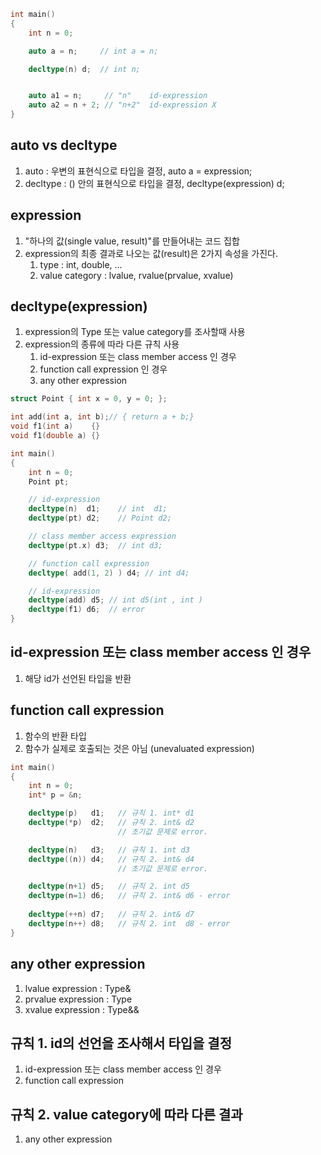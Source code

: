 ```c++
int main()
{
	int n = 0;

	auto a = n;		// int a = n;

	decltype(n) d;	// int n;


	auto a1 = n;	 // "n"    id-expression
	auto a2 = n + 2; // "n+2"  id-expression X
}
```

## auto vs decltype
1) auto : 우변의 표현식으로 타입을 결정, auto a = expression;
2) decltype : () 안의 표현식으로 타입을 결정, decltype(expression) d;

## expression
1) "하나의 값(single value, result)"를 만들어내는 코드 집합
2) expression의 최종 결과로 나오는 값(result)은 2가지 속성을 가진다.
   1) type : int, double, ...
   2) value category : lvalue, rvalue(prvalue, xvalue)

## decltype(expression)
1) expression의 Type 또는 value category를 조사할때 사용
2) expression의 종류에 따라 다른 규칙 사용
   1) id-expression 또는 class member access 인 경우
   2) function call expression 인 경우
   3) any other expression

```c++
struct Point { int x = 0, y = 0; };

int add(int a, int b);// { return a + b;}
void f1(int a) 	  {}
void f1(double a) {}

int main()
{
	int n = 0;
	Point pt;

	// id-expression  
	decltype(n)  d1;	// int  d1;
	decltype(pt) d2; 	// Point d2;

	// class member access expression
	decltype(pt.x) d3;	// int d3;

	// function call expression
	decltype( add(1, 2) ) d4; // int d4;

	// id-expression
	decltype(add) d5; // int d5(int , int )
	decltype(f1) d6;  // error
}
```

## id-expression 또는 class member access 인 경우
1) 해당 id가 선언된 타입을 반환

## function call expression
1) 함수의 반환 타입
2) 함수가 실제로 호출되는 것은 아님 (unevaluated expression)


```c++
int main()
{
	int n = 0;
	int* p = &n;

	decltype(p)   d1;	// 규칙 1. int* d1
	decltype(*p)  d2;	// 규칙 2. int& d2 
						// 초기값 문제로 error. 

	decltype(n)   d3;	// 규칙 1. int d3
	decltype((n)) d4;	// 규칙 2. int& d4
						// 초기값 문제로 error.

	decltype(n+1) d5;	// 규칙 2. int d5
	decltype(n=1) d6;	// 규칙 2. int& d6 - error
	
	decltype(++n) d7;	// 규칙 2. int& d7
	decltype(n++) d8;	// 규칙 2. int  d8 - error
}
```

## any other expression
1) lvalue expression : Type&
2) prvalue expression : Type 
3) xvalue expression : Type&&


## 규칙 1. id의 선언을 조사해서 타입을 결정
1) id-expression 또는 class member access 인 경우
2) function call expression

## 규칙 2. value category에 따라 다른 결과
1) any other expression


